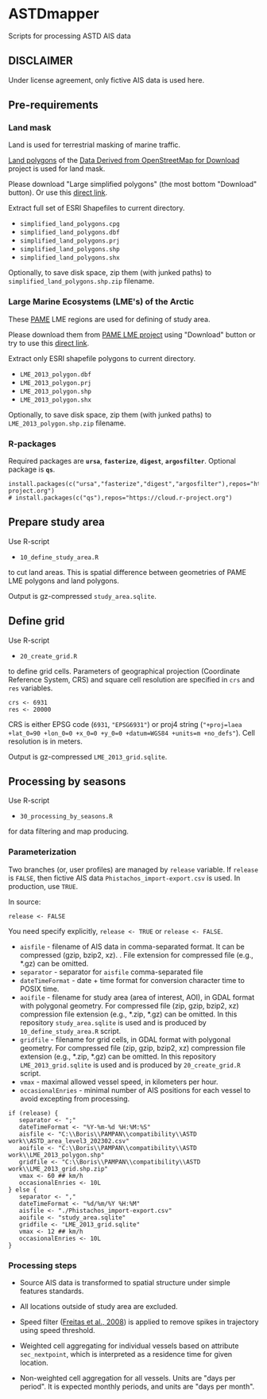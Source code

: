 
# ASTDmapper

Scripts for processing ASTD AIS data

## DISCLAIMER

Under license agreement, only fictive AIS data is used here.

## Pre-requirements

### Land mask

Land is used for terrestrial masking of marine traffic.

[Land polygons](https://osmdata.openstreetmap.de/data/land-polygons.html) of the [Data Derived from OpenStreetMap for Download](https://osmdata.openstreetmap.de/) project is used for land mask.

Please download "Large simplified polygons" (the most bottom "Download" button). Or use this [direct link](https://osmdata.openstreetmap.de/download/simplified-land-polygons-complete-3857.zip).

Extract full set of ESRI Shapefiles to current directory.

+ `simplified_land_polygons.cpg`
+ `simplified_land_polygons.dbf`
+ `simplified_land_polygons.prj`
+ `simplified_land_polygons.shp`
+ `simplified_land_polygons.shx`

Optionally, to save disk space, zip them (with junked paths) to `simplified_land_polygons.shp.zip` filename. 

### Large Marine Ecosystems (LME's) of the Arctic

These [PAME](https://pame.is/) LME regions are used for defining of study area.

Please download them from [PAME LME project](https://pame.is/projects/ecosystem-approach/arctic-large-marine-ecosystems-lme-s) using "Download" button or try to use this [direct link](https://pame.is/document-library/ecosystem-approach-to-management-documents/large-marine-ecosystems/384-lme-shapefile-zip/file).

Extract only ESRI shapefile polygons to current directory.

+ `LME_2013_polygon.dbf`
+ `LME_2013_polygon.prj`
+ `LME_2013_polygon.shp`
+ `LME_2013_polygon.shx`

Optionally, to save disk space, zip them (with junked paths) to `LME_2013_polygon.shp.zip` filename. 

### R-packages

Required packages are **`ursa`**, **`fasterize`**, **`digest`**, **`argosfilter`**. Optional package is **`qs`**.

```{r, eval=FALSE}
install.packages(c("ursa","fasterize","digest","argosfilter"),repos="https://cloud.r-project.org")
# install.packages(c("qs"),repos="https://cloud.r-project.org")
```

## Prepare study area

Use R-script

+ `10_define_study_area.R`

to cut land areas. This is spatial difference between geometries of PAME LME polygons and land polygons. 

Output is gz-compressed `study_area.sqlite`.

## Define grid

Use R-script

+ `20_create_grid.R`

to define grid cells. Parameters of geographical projection (Coordinate Reference System, CRS) and square cell resolution are specified in `crs` and `res` variables.

```{r, eval=FALSE}
crs <- 6931
res <- 20000
```

CRS is either EPSG code (`6931`, `"EPSG6931"`) or proj4 string (`"+proj=laea +lat_0=90 +lon_0=0 +x_0=0 +y_0=0 +datum=WGS84 +units=m +no_defs"`). Cell resolution is in meters.

Output is gz-compressed `LME_2013_grid.sqlite`.


## Processing by seasons

Use R-script

+ `30_processing_by_seasons.R`

for data filtering and map producing.

### Parameterization

Two branches (or, user profiles) are managed by `release` variable. If `release` is `FALSE`, then fictive AIS data `Phistachos_import-export.csv` is used. In production, use `TRUE`. 

In source: 

```{r, eval=FALSE}
release <- FALSE
```

You need specify explicitly, `release <- TRUE` or `release <- FALSE`.

+ `aisfile` - filename of AIS data in comma-separated format. It can be compressed (gzip, bzip2, xz). . File extension for compressed file (e.g., \*.gz) can be omitted.
+ `separator` - separator for `aisfile` comma-separated file
+ `dateTimeFormat` - date + time format for conversion character time to POSIX time.
+ `aoifile` - filename for study area (area of interest, AOI), in GDAL format with polygonal geometry. For compressed file (zip, gzip, bzip2, xz) compression file extension (e.g., \*.zip, \*.gz) can be omitted. In this repository `study_area.sqlite` is used and is produced by `10_define_study_area.R` script.
+ `gridfile` - filename for grid cells, in GDAL format with polygonal geometry. For compressed file (zip, gzip, bzip2, xz) compression file extension (e.g., \*.zip, \*.gz) can be omitted. In this repository `LME_2013_grid.sqlite` is used and is produced by `20_create_grid.R` script.
+ `vmax` - maximal allowed vessel speed, in kilometers per hour.
+ `occasionalEnries` - minimal number of AIS positions for each vessel to avoid excepting from processing.

```{r eval=FALSE}
if (release) {
   separator <- ";"
   dateTimeFormat <- "%Y-%m-%d %H:%M:%S"
   aisfile <- "C:\\Boris\\PAMPAN\\compatibility\\ASTD work\\ASTD_area_level3_202302.csv"
   aoifile <- "C:\\Boris\\PAMPAN\\compatibility\\ASTD work\\LME_2013_polygon.shp"
   gridfile <- "C:\\Boris\\PAMPAN\\compatibility\\ASTD work\\LME_2013_grid.shp.zip"
   vmax <- 60 ## km/h
   occasionalEnries <- 10L
} else {
   separator <- ","
   dateTimeFormat <- "%d/%m/%Y %H:%M"
   aisfile <- "./Phistachos_import-export.csv"
   aoifile <- "study_area.sqlite"
   gridfile <- "LME_2013_grid.sqlite"
   vmax <- 12 ## km/h
   occasionalEnries <- 10L
}
```

### Processing steps

+ Source AIS data is transformed to spatial structure under simple features standards.

+ All locations outside of study area are excluded.

+ Speed filter ([Freitas et al., 2008](https://dx.doi.org/10.1111/j.1748-7692.2007.00180.x)) is applied to remove spikes in trajectory using speed threshold.

+ Weighted cell aggregating for individual vessels based on attribute `sec_nextpoint`, which is interpreted as a residence time for given location.

+ Non-weighted cell aggregation for all vessels. Units are "days per period". It is expected monthly periods, and units are "days per month".
